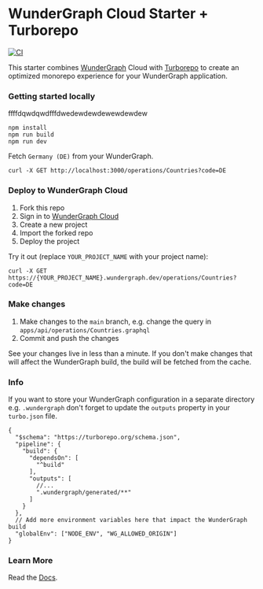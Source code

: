# WunderGraph Cloud Starter + Turborepo

[![CI](https://github.com/wundergraph/cloud-starter-turbo/actions/workflows/ci.yaml/badge.svg)](https://github.com/wundergraph/cloud-starter-turbo/actions/workflows/ci.yaml)

This starter combines [WunderGraph](https://wundergraph.com/) Cloud with [Turborepo](https://github.com/vercel/turbo) to create an optimized monorepo experience for your WunderGraph application.

### Getting started locally
ffffdqwdqwdfffdwedewdewdewewdewdew
```shell
npm install
npm run build
npm run dev
```

Fetch `Germany (DE)` from your WunderGraph.

```shell
curl -X GET http://localhost:3000/operations/Countries?code=DE
```

### Deploy to WunderGraph Cloud

1. Fork this repo
2. Sign in to [WunderGraph Cloud](https://cloud.wundergraph.com)
3. Create a new project
4. Import the forked repo
5. Deploy the project

Try it out (replace `YOUR_PROJECT_NAME` with your project name):

```shell
curl -X GET https://{YOUR_PROJECT_NAME}.wundergraph.dev/operations/Countries?code=DE
```

### Make changes

1. Make changes to the `main` branch, e.g. change the query in `apps/api/operations/Countries.graphql`
2. Commit and push the changes

See your changes live in less than a minute. If you don't make changes that will affect the WunderGraph build, the build will be fetched from the cache.

### Info

If you want to store your WunderGraph configuration in a separate directory e.g. `.wundergraph` don't forget to update the `outputs` property in your `turbo.json` file.

```json5
{
  "$schema": "https://turborepo.org/schema.json",
  "pipeline": {
    "build": {
      "dependsOn": [
        "^build"
      ],
      "outputs": [
        //...
        ".wundergraph/generated/**"
      ]
    }
  },
  // Add more environment variables here that impact the WunderGraph build
  "globalEnv": ["NODE_ENV", "WG_ALLOWED_ORIGIN"]
}

```

### Learn More

Read the [Docs](https://wundergraph.com/docs).
